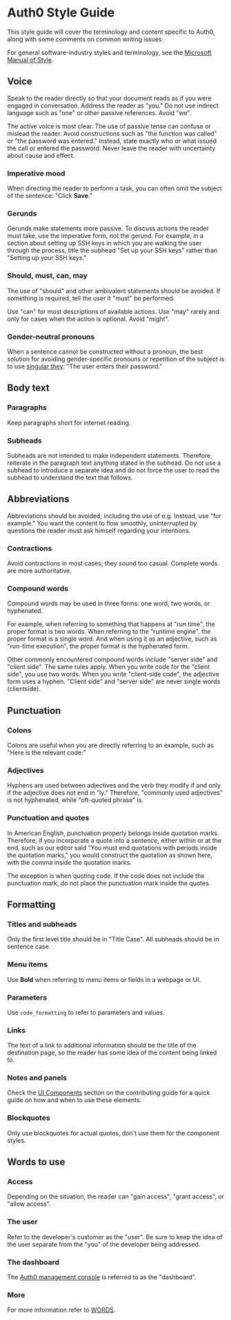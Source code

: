 # Auth0 Style Guide

This style guide will cover the terminology and content specific to Auth0, along with some comments on common writing issues.

For general software-industry styles and terminology, see the [Microsoft Manual of Style](https://eucalyptus.atlassian.net/wiki/download/attachments/76611622/microsoft_manual_of_style_fourth_edition.pdf?version=2&modificationDate=1424379604164&api=v2).

## Voice

Speak to the reader directly so that your document reads as if you were engaged in conversation. Address the reader as "you." Do not use indirect language such as "one" or other passive references. Avoid "we".

The active voice is most clear. The use of passive tense can confuse or mislead the reader. Avoid constructions such as "the function was called" or  "the password was entered." Instead, state exactly who or what issued the call or entered the password. Never leave the reader with uncertainty about cause and effect.

### Imperative mood

When directing the reader to perform a task, you can often omit the subject of the sentence: "Click **Save**."

### Gerunds
Gerunds make statements more passive. To discuss actions the reader must take, use the imperative form, not the gerund. For example, in a section about setting up SSH keys in which you are walking the user through the process, title the subhead "Set up your SSH keys" rather than "Setting up your SSH keys."

### Should, must, can, may

The use of "should" and other ambivalent statements should be avoided. If something is required, tell the user it "must" be performed.

Use "can" for most descriptions of available actions. Use "may" rarely and only for cases when the action is optional. Avoid "might".

### Gender-neutral pronouns

When a sentence cannot be constructed without a pronoun, the best solution for avoiding gender-specific pronouns or repetition of the subject is to use [singular they](https://en.wikipedia.org/wiki/Singular_they): "The user enters their password."

## Body text

### Paragraphs

Keep paragraphs short for internet reading.

### Subheads
Subheads are not intended to make independent statements. Therefore, reiterate in the paragraph text anything stated in the subhead. Do not use a subhead to introduce a separate idea and do not force the user to read the subhead to understand the text that follows.

## Abbreviations
Abbreviations should be avoided, including the use of e.g. Instead, use "for example." You want the content to flow smoothly, uninterrupted by questions the reader must ask himself regarding your intentions.

### Contractions

Avoid contractions in most cases; they sound too casual. Complete words are more authoritative.

### Compound words

Compound words may be used in three forms: one word, two words, or hyphenated. 

For example, when referring to something that happens at "run time", the proper format is two words. When referring to the "runtime engine", the proper format is a single word. And when using it as an adjective, such as "run-time execution", the proper format is the hyphenated form.

Other commonly encountered compound words include "server side" and "client side". The same rules apply. When you write code for the "client side", you use two words. When you write "client-side code", the adjective form uses a hyphen. "Client side" and "server side" are never single words (clientside).

## Punctuation

### Colons
Colons are useful when you are directly referring to an example, such as "Here is the relevant code:"

### Adjectives
Hyphens are used between adjectives and the verb they modify if and only if the adjective does not end in "ly." Therefore, "commonly used adjectives" is not hyphenated, while "oft-quoted phrase" is.

### Punctuation and quotes
In American English, punctuation properly belongs inside quotation marks. Therefore, if you incorporate a quote into a sentence, either within or at the end, such as our editor said "You must end quotations with periods inside the quotation marks," you would construct the quotation as shown here, with the comma inside the quotation marks.

The exception is when quoting code. If the code does not include the punctuation mark, do not place the punctuation mark inside the quotes.

## Formatting

### Titles and subheads

Only the first level title should be in "Title Case". All subheads should be in sentence case.

### Menu items

Use **Bold** when referring to menu items or fields in a webpage or UI.

### Parameters

Use `code_formatting` to refer to parameters and values.

### Links

The text of a link to additional information should be the title of the destination page, so the reader has some idea of the content being linked to.

### Notes and panels

Check the [UI Components](https://github.com/auth0/docs/blob/replace-deprecated-ui-comps/CONTRIBUTING.md#ui-components) section on the contributing guide for a quick guide on how and when to use these elements.

### Blockquotes

Only use blockquotes for actual quotes, don't use them for the component styles.

## Words to use

### Access

Depending on the situation, the reader can "gain access", "grant access", or "allow access".

### The user

Refer to the developer's customer as the "user". Be sure to keep the idea of the user separate from the "you" of the developer being addressed.

### The dashboard

The [Auth0 management console](${manage_url}) is referred to as the "dashboard".

### More

For more information refer to [WORDS](WORDS.md).
